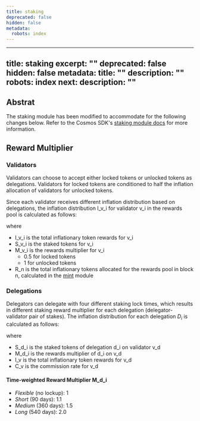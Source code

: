 ```yaml
---
title: staking
deprecated: false
hidden: false
metadata:
  robots: index
---
```

---
title: staking
excerpt: ""
deprecated: false
hidden: false
metadata:
  title: ""
  description: ""
  robots: index
next:
  description: ""
---

## Abstrat

The staking module has been modified to accommodate for the following changes below. Refer to the Cosmos SDK's [staking module docs](https://docs.cosmos.network/main/build/modules/staking) for more information.

## Reward Multiplier

### Validators

Validators can choose to accept either locked tokens or unlocked tokens as delegations. Validators for locked tokens are conditioned to half the inflation allocation of validators for unlocked tokens.

Since each validator receives different inflation distribution based on delegations, the inflation distribution I_v_i for validator v_i in the rewards pool is calculated as follows:


where

* I_v_i is the total inflationary token rewards for v_i
* S_v_i is the staked tokens for v_i
* M_v_i is the rewards multiplier for v_i
  * 0.5 for locked tokens
  * 1 for unlocked tokens
* R_n is the total inflationary tokens allocated for the rewards pool in block n, calculated in the [mint](./mint-module.md) module

### Delegations

Delegators can delegate with four different staking lock times, which results in different staking reward multiplier for each delegation (delegator-validator pair of stakes). The inflation distribution for each delegation $D_i$ is calculated as follows:



where

* S_d_i is the staked tokens of delegation d_i on validator v_d
* M_d_i is the rewards multiplier of d_i on v_d
* I_v is the total inflationary token rewards for v_d
* C_v is the commission rate for v_d

#### Time-weighted Reward Multiplier M_d_i

* _Flexible_ (no lockup): 1
* _Short_ (90 days): 1.1
* _Medium_ (360 days): 1.5
* _Long_ (540 days): 2.0